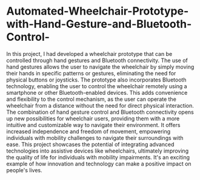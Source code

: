 # Automated-Wheelchair-Prototype-with-Hand-Gesture-and-Bluetooth-Control-
In this project, I had developed a wheelchair prototype that can be controlled through hand gestures and Bluetooth connectivity. The use of hand gestures allows the user to navigate the wheelchair by simply moving their hands in specific patterns or gestures, eliminating the need for physical buttons or joysticks.
The prototype also incorporates Bluetooth technology, enabling the user to control the wheelchair remotely using a smartphone or other Bluetooth-enabled devices. This adds convenience and flexibility to the control mechanism, as the user can operate the wheelchair from a distance without the need for direct physical interaction.
The combination of hand gesture control and Bluetooth connectivity opens up new possibilities for wheelchair users, providing them with a more intuitive and customizable way to navigate their environment. It offers increased independence and freedom of movement, empowering individuals with mobility challenges to navigate their surroundings with ease.
This project showcases the potential of integrating advanced technologies into assistive devices like wheelchairs, ultimately improving the quality of life for individuals with mobility impairments. It's an exciting example of how innovation and technology can make a positive impact on people's lives.
